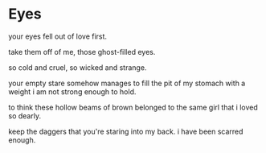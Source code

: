 # Eyes

your eyes fell out of love first.

take them off of me,
those ghost-filled eyes.

so cold and cruel,
so wicked and strange.

your empty stare
somehow manages to fill the pit of my stomach
with a weight i am not strong enough to hold.

to think these hollow beams of brown
belonged to the same girl
that i loved so dearly.

keep the daggers
that you're staring into my back.
i have been scarred enough.
